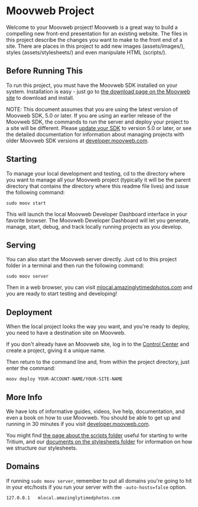 # Moovweb Project
Welcome to your Moovweb project! Moovweb is a great way to build a compelling new front-end presentation for an existing website. The files in this project describe the changes you want to make to the front end of a site. There are places in this project to add new images (assets/images/), styles (assets/stylesheets/) and even manipulate HTML (scripts/).

## Before Running This
To run this project, you must have the Moovweb SDK installed on your system. Installation is easy - just go to [the download page on the Moovweb site](http://developer.moovweb.com/download) to download and install.

NOTE: This document assumes that you are using the latest version of Moovweb SDK, 5.0 or later. If you are using an earlier release of the Moovweb SDK, the commands to run the server and deploy your project to a site will be different. Please [update your SDK](http://developer.moovweb.com/download) to version 5.0 or later, or see the detailed documentation for information about managing projects with older Moovweb SDK versions at [developer.moovweb.com](http://developer.moovweb.com).

## Starting
To manage your local development and testing, cd to the directory where you want to manage all your Moovweb project (typically it will be the parent directory that contains the directory where this readme file lives) and issue the following command:

    sudo moov start

This will launch the local Moovweb Developer Dashboard interface in your favorite browser. The Moovweb Developer Dashboard will let you generate, manage, start, debug, and track locally running projects as you develop.

## Serving
You can also start the Moovweb server directly. Just cd to this project folder in a terminal and then run the following command:

    sudo moov server 

Then in a web browser, you can visit [mlocal.amazinglytimedphotos.com](http://mlocal.amazinglytimedphotos.com) and you are ready to start testing and developing!

## Deployment
When the local project looks the way you want, and you're ready to deploy, you need to have a destination site on Moovweb. 

If you don't already have an Moovweb site, log in to the [Control Center](http://console.moovweb.com) and create a project, giving it a unique name. 

Then return to the command line and, from within the project directory, just enter the command:

    moov deploy YOUR-ACCOUNT-NAME/YOUR-SITE-NAME

## More Info
We have lots of informative guides, videos, live help, documentation, and even a book on how to use Moovweb. You should be able to get up and running in 30 minutes if you visit [developer.moovweb.com](http://developer.moovweb.com).

You might find [the page about the scripts folder](http://developer.moovweb.com/docs/local/project_files) useful for starting to write Tritium, and our [documents on the stylesheets folder](http://developer.moovweb.com/docs/local/project_files/stylesheet) for information on how we structure our stylesheets.

## Domains
If running `sudo moov server`, remember to put all domains you're going to hit in your etc/hosts if you run your server with the `-auto-hosts=false` option.

    127.0.0.1   mlocal.amazinglytimedphotos.com
